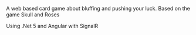 A web based card game about bluffing and pushing your luck. 
Based on the game Skull and Roses

Using .Net 5 and Angular with SignalR
